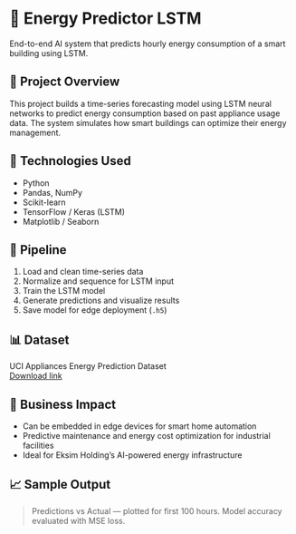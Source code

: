 # 🔌 Energy Predictor LSTM

End-to-end AI system that predicts hourly energy consumption of a smart building using LSTM.

## 📌 Project Overview

This project builds a time-series forecasting model using LSTM neural networks to predict energy consumption based on past appliance usage data. The system simulates how smart buildings can optimize their energy management.

## 🧠 Technologies Used

- Python
- Pandas, NumPy
- Scikit-learn
- TensorFlow / Keras (LSTM)
- Matplotlib / Seaborn

## 🔄 Pipeline

1. Load and clean time-series data
2. Normalize and sequence for LSTM input
3. Train the LSTM model
4. Generate predictions and visualize results
5. Save model for edge deployment (`.h5`)

## 📊 Dataset

UCI Appliances Energy Prediction Dataset  
[Download link](https://archive.ics.uci.edu/ml/machine-learning-databases/00374/energydata_complete.csv)

## 🧩 Business Impact

- Can be embedded in edge devices for smart home automation
- Predictive maintenance and energy cost optimization for industrial facilities
- Ideal for Eksim Holding’s AI-powered energy infrastructure

## 📈 Sample Output

> Predictions vs Actual — plotted for first 100 hours.
> Model accuracy evaluated with MSE loss.


